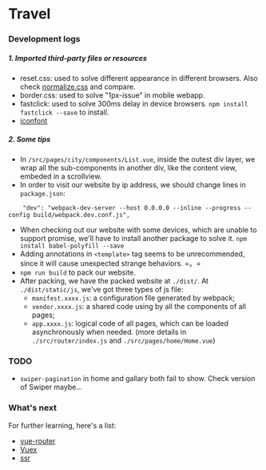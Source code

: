 # Travel

### Development logs

##### 1. Imported third-party files or resources

- reset.css: used to solve different appearance in different browsers. Also check [normalize.css](https://github.com/necolas/normalize.css) and compare.
- border.css: used to solve "1px-issue" in mobile webapp.
- fastclick: used to solve 300ms delay in device browsers. `npm install fastclick --save` to install.
- [iconfont](http://www.iconfont.cn/)

##### 2. Some tips
- In `/src/pages/city/components/List.vue`, inside the outest div layer, we wrap all the sub-components in another div, like the content view, embeded in a scrollview.
- In order to visit our website by ip address, we should change lines in `package.json`:

```
    "dev": "webpack-dev-server --host 0.0.0.0 --inline --progress --config build/webpack.dev.conf.js",

```

- When checking out our website with some devices, which are unable to support promise, we'll have to install another package to solve it. `npm install babel-polyfill --save`
- Adding annotations in `<template>` tag seems to be unrecommended, since it will cause unexpected strange behaviors. =。=
- `npm run build` to pack our website.
- After packing, we have the packed website at `./dist/`. At `./dist/static/js`, we've got three types of js file:
	- `manifest.xxxx.js`: a configuration file generated by webpack;
	- `vendor.xxxx.js`: a shared code using by all the components of all pages;
	- `app.xxxx.js`: logical code of all pages, which can be loaded asynchronously when needed. (more details in `./src/router/index.js` and `./src/pages/home/Home.vue`)

### TODO

- `swiper-pagination` in home and gallary both fail to show. Check version of Swiper maybe...

### What's next

For further learning, here's a list:
- [vue-router](https://router.vuejs.org/)
- [Vuex](https://vuex.vuejs.org/)
- [ssr](https://ssr.vuejs.org/)